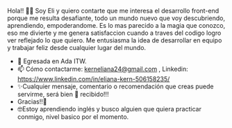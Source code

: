Hola!! 🙋🏼‍
Soy Eli y quiero contarte que me interesa el desarrollo front-end porque me resulta desafiante, todo un mundo nuevo que voy descubriendo, aprendiendo, empoderandome. Es lo mas parecido a la magia que conozco, eso me divierte y me genera satisfaccion cuando a traves del codigo logro ver reflejado lo que quiero. Me entusiasma la idea de desarrollar en equipo y trabajar feliz desde cualquier lugar del mundo.
- 🌱 Egresada en Ada ITW.
- 📫 Cómo contactarme: kerneliana24@gmail.com , Linkedin: https://www.linkedin.com/in/eliana-kern-506158235/
- ✨Cualquier mensaje, comentario o recomendación que creas puede servirme, será bien 🤗 recibido!!!
- Gracias!!💖
- 🤓Estoy aprendiendo inglés y busco alguien que quiera practicar conmigo, nivel basico por el momento.
